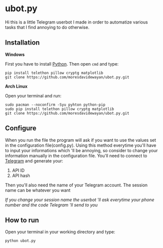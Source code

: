 # ubot.py

Hi this is a little Telegram userbot I made in order to automatize various tasks that I find annoying to do otherwise.

## Installation
**Windows**

First you have to install [Python](https://www.python.org/ftp/python/3.9.0/python-3.9.0-amd64.exe).
Then open `cmd` and type:

    pip install telethon pillow cryptg matplotlib
    git clone https://github.com/moresdavidewayan/ubot.py.git

**Arch Linux**

Open your terminal and run:

    sudo pacman --noconfirm -Syu pyhton python-pip
    sudo pip install telethon pillow cryptg matplotlib
    git clone https://github.com/moresdavidewayan/ubot.py.git
## Configure
When you run the file the program will ask if you want to use the values set in the configuration file(config.py). Using this method everytime you'll have to input your informations which 'll be annoying, so consider to change your information manually in the configuration file.
You'll need to connect to [Telegram](https://my.telegram.org) and generate your:
 1. API ID
 2. API hash 

Then you'll also need the name of your Telegram account.
The session name can be whatever you want

*If you change your session name the userbot 'll ask everytime your phone number and the code Telegram 'll send to you*
## How to run
Open your terminal in your working directory and type:

    python ubot.py
